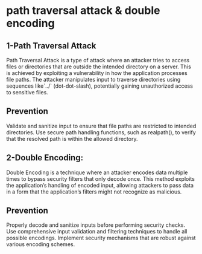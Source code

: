 <h1>path traversal attack & double encoding</h1>


<h2>1-Path Traversal Attack</h2>
<p>Path Traversal Attack is a type of attack where an attacker tries to access files or directories that are outside the intended directory on a server. This is achieved by exploiting a vulnerability in how the application processes file paths. The attacker manipulates input to traverse directories using sequences like`../`  (dot-dot-slash), potentially gaining unauthorized access to sensitive files.</p>



<h2>Prevention</h2>
<p>
Validate and sanitize input to ensure that file paths are restricted to intended directories.
Use secure path handling functions, such as realpath(), to verify that the resolved path is within the allowed directory.</p>



<h2>2-Double Encoding:</h2>
<p>Double Encoding is a technique where an attacker encodes data multiple times to bypass security filters that only decode once. This method exploits the application’s handling of encoded input, allowing attackers to pass data in a form that the application’s filters might not recognize as malicious.</p>

<h2>Prevention</h2>
<p>Properly decode and sanitize inputs before performing security checks.
Use comprehensive input validation and filtering techniques to handle all possible encodings.
Implement security mechanisms that are robust against various encoding schemes.</p>